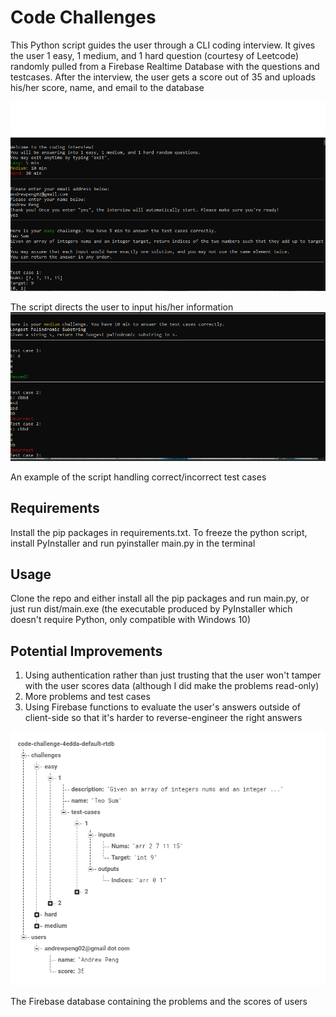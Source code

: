 # Code Challenges
This Python script guides the user through a CLI coding interview. It gives the user 1 easy, 1 medium, and 1 hard question (courtesy of Leetcode) randomly pulled from a Firebase Realtime Database with the questions and testcases. After the interview, the user gets a score out of 35 and uploads his/her score, name, and email to the database

![](https://github.com/andrewpeng02/code-challenge/blob/main/README%20images/Screenshot%20app%201.png)

The script directs the user to input his/her information
![](https://github.com/andrewpeng02/code-challenge/blob/main/README%20images/Screenshot%20app%202.png)

An example of the script handling correct/incorrect test cases
## Requirements
Install the pip packages in requirements.txt. To freeze the python script, install PyInstaller and run pyinstaller main.py in the terminal

## Usage
Clone the repo and either install all the pip packages and run main.py, or just run dist/main.exe (the executable produced by PyInstaller which doesn't require Python, only compatible with Windows 10)

## Potential Improvements
1. Using authentication rather than just trusting that the user won't tamper with the user scores data (although I did make the problems read-only)
2. More problems and test cases
3. Using Firebase functions to evaluate the user's answers outside of client-side so that it's harder to reverse-engineer the right answers

![The Firebase database containing the problems and the scores of users](https://github.com/andrewpeng02/code-challenge/blob/main/README%20images/Firebase.png)

The Firebase database containing the problems and the scores of users
